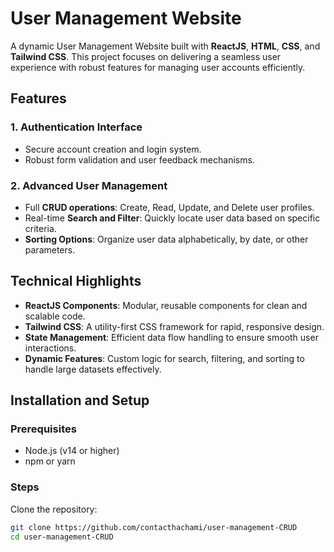 # User Management Website

A dynamic User Management Website built with **ReactJS**, **HTML**, **CSS**, and **Tailwind CSS**. This project focuses on delivering a seamless user experience with robust features for managing user accounts efficiently.

## Features

### 1. Authentication Interface
- Secure account creation and login system.
- Robust form validation and user feedback mechanisms.

### 2. Advanced User Management
- Full **CRUD operations**: Create, Read, Update, and Delete user profiles.
- Real-time **Search and Filter**: Quickly locate user data based on specific criteria.
- **Sorting Options**: Organize user data alphabetically, by date, or other parameters.

## Technical Highlights
- **ReactJS Components**: Modular, reusable components for clean and scalable code.
- **Tailwind CSS**: A utility-first CSS framework for rapid, responsive design.
- **State Management**: Efficient data flow handling to ensure smooth user interactions.
- **Dynamic Features**: Custom logic for search, filtering, and sorting to handle large datasets effectively.

## Installation and Setup

### Prerequisites
- Node.js (v14 or higher)
- npm or yarn

### Steps
 Clone the repository:
   ```bash
   git clone https://github.com/contacthachami/user-management-CRUD
   cd user-management-CRUD 


